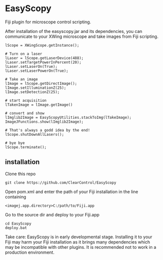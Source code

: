 # EasyScopy
Fiji plugin for microscope control scripting. 

After installation of the easyscopy.jar and its dependencies, you can communicate to your XWing microscope and take images from Fiji scripting. 

```
lScope = XWingScope.getInstance();

# Turn on a laser
lLaser = lScope.getLaserDevice(488);
lLaser.setTargetPowerInPercent(20);
lLaser.setLaserOn(True);
lLaser.setLaserPowerOn(True);

# Take an image
lImage = lScope.getDirectImage();
lImage.setIlluminationZ(25);
lImage.setDetectionZ(25);

# start acquisition
lTakenImage = lImage.getImage()

# convert and show
lImglib2Image = EasyScopyUtilities.stackToImg(lTakeImage);
ImageJFunctions.show(lImglib2Image);

# That's always a godd idea by the end!
lScope.shutDownAllLasers();

# bye bye
lScope.terminate();
```


## installation

Clone this repo
```
git clone https://github.com/ClearControl/EasyScopy
```

Open pom.xml and enter the path of your Fiji installation in the line containing

```
<imagej.app.directory>C:/path/to/Fiji.app
```

Go to the source dir and deploy to your Fiji.app

```
cd EasyScopy
deploy.bat
```

Take care: EasyScopy is in early developmental stage. Installing it to your Fiji may harm your Fiji installation as it brings many dependencies which may be incompatible with other plugins. It is recommended not to work in a production environment.
